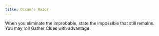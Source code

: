 ```yaml
---
title: Occam’s Razor
---
```


When you eliminate the improbable, state the impossible that still remains. You may roll Gather Clues with advantage.
